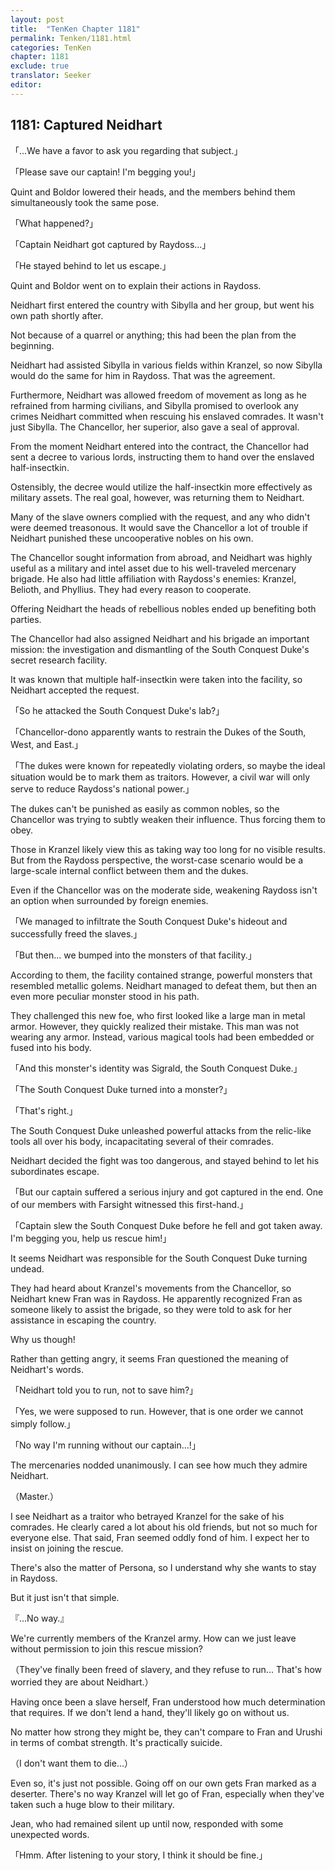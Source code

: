 ```yaml
---
layout: post
title:  "TenKen Chapter 1181"
permalink: Tenken/1181.html
categories: TenKen
chapter: 1181
exclude: true
translator: Seeker
editor: 
---
```

<h2>1181: Captured Neidhart</h2>

「...We have a favor to ask you regarding that subject.」

「Please save our captain! I'm begging you!」

Quint and Boldor lowered their heads, and the members behind them simultaneously took the same pose.

「What happened?」

「Captain Neidhart got captured by Raydoss...」

「He stayed behind to let us escape.」

Quint and Boldor went on to explain their actions in Raydoss.

Neidhart first entered the country with Sibylla and her group, but went his own path shortly after.

Not because of a quarrel or anything; this had been the plan from the beginning.

Neidhart had assisted Sibylla in various fields within Kranzel, so now Sibylla would do the same for him in Raydoss. That was the agreement.

Furthermore, Neidhart was allowed freedom of movement as long as he refrained from harming civilians, and Sibylla promised to overlook any crimes Neidhart committed when rescuing his enslaved comrades. It wasn't just Sibylla. The Chancellor, her superior, also gave a seal of approval.

From the moment Neidhart entered into the contract, the Chancellor had sent a decree to various lords, instructing them to hand over the enslaved half-insectkin.

Ostensibly, the decree would utilize the half-insectkin more effectively as military assets. The real goal, however, was returning them to Neidhart.

Many of the slave owners complied with the request, and any who didn't were deemed treasonous. It would save the Chancellor a lot of trouble if Neidhart punished these uncooperative nobles on his own.

The Chancellor sought information from abroad, and Neidhart was highly useful as a military and intel asset due to his well-traveled mercenary brigade. He also had little affiliation with Raydoss's enemies: Kranzel, Belioth, and Phyllius. They had every reason to cooperate.

Offering Neidhart the heads of rebellious nobles ended up benefiting both parties.

The Chancellor had also assigned Neidhart and his brigade an important mission: the investigation and dismantling of the South Conquest Duke's secret research facility.

It was known that multiple half-insectkin were taken into the facility, so Neidhart accepted the request.

「So he attacked the South Conquest Duke's lab?」

「Chancellor-dono apparently wants to restrain the Dukes of the South, West, and East.」

「The dukes were known for repeatedly violating orders, so maybe the ideal situation would be to mark them as traitors. However, a civil war will only serve to reduce Raydoss's national power.」

The dukes can't be punished as easily as common nobles, so the Chancellor was trying to subtly weaken their influence. Thus forcing them to obey.

Those in Kranzel likely view this as taking way too long for no visible results. But from the Raydoss perspective, the worst-case scenario would be a large-scale internal conflict between them and the dukes.

Even if the Chancellor was on the moderate side, weakening Raydoss isn't an option when surrounded by foreign enemies.

「We managed to infiltrate the South Conquest Duke's hideout and successfully freed the slaves.」

「But then... we bumped into the monsters of that facility.」

According to them, the facility contained strange, powerful monsters that resembled metallic golems. Neidhart managed to defeat them, but then an even more peculiar monster stood in his path.

They challenged this new foe, who first looked like a large man in metal armor. However, they quickly realized their mistake. This man was not wearing any armor. Instead, various magical tools had been embedded or fused into his body.

「And this monster's identity was Sigrald, the South Conquest Duke.」

「The South Conquest Duke turned into a monster?」

「That's right.」

The South Conquest Duke unleashed powerful attacks from the relic-like tools all over his body, incapacitating several of their comrades.

Neidhart decided the fight was too dangerous, and stayed behind to let his subordinates escape.

「But our captain suffered a serious injury and got captured in the end. One of our members with Farsight witnessed this first-hand.」

「Captain slew the South Conquest Duke before he fell and got taken away. I'm begging you, help us rescue him!」

It seems Neidhart was responsible for the South Conquest Duke turning undead.

They had heard about Kranzel's movements from the Chancellor, so Neidhart knew Fran was in Raydoss. He apparently recognized Fran as someone likely to assist the brigade, so they were told to ask for her assistance in escaping the country.

Why us though!

Rather than getting angry, it seems Fran questioned the meaning of Neidhart's words.

「Neidhart told you to run, not to save him?」

「Yes, we were supposed to run. However, that is one order we cannot simply follow.」

「No way I'm running without our captain...!」

The mercenaries nodded unanimously. I can see how much they admire Neidhart.

（Master.）

I see Neidhart as a traitor who betrayed Kranzel for the sake of his comrades. He clearly cared a lot about his old friends, but not so much for everyone else. That said, Fran seemed oddly fond of him. I expect her to insist on joining the rescue.

There's also the matter of Persona, so I understand why she wants to stay in Raydoss.

But it just isn't that simple.

『...No way.』

We're currently members of the Kranzel army. How can we just leave without permission to join this rescue mission?

（They've finally been freed of slavery, and they refuse to run... That's how worried they are about Neidhart.）

Having once been a slave herself, Fran understood how much determination that requires. If we don't lend a hand, they'll likely go on without us.

No matter how strong they might be, they can't compare to Fran and Urushi in terms of combat strength. It's practically suicide.

（I don't want them to die...）

Even so, it's just not possible. Going off on our own gets Fran marked as a deserter. There's no way Kranzel will let go of Fran, especially when they've taken such a huge blow to their military.

Jean, who had remained silent up until now, responded with some unexpected words.

「Hmm. After listening to your story, I think it should be fine.」
